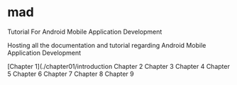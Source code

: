 # mad
Tutorial For Android Mobile Application Development

Hosting all the documentation and tutorial regarding Android Mobile Application Development

[Chapter 1](./chapter01/introduction
Chapter 2
Chapter 3
Chapter 4
Chapter 5
Chapter 6
Chapter 7
Chapter 8
Chapter 9
